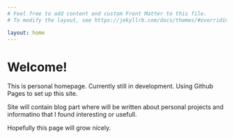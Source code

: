 ```yaml
---
# Feel free to add content and custom Front Matter to this file.
# To modify the layout, see https://jekyllrb.com/docs/themes/#overriding-theme-defaults

layout: home
---
```


# Welcome!

This is personal homepage. Currently still in development. Using Github Pages to set up this site.

Site will contain blog part where will be written about personal projects and informatino that I found interesting or usefull.

Hopefully this page will grow nicely.
